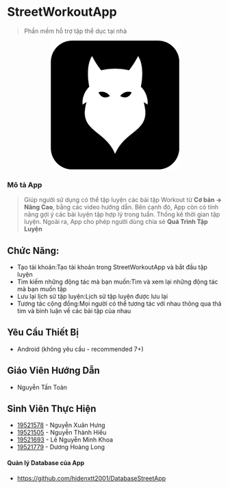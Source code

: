 # StreetWorkoutApp
> Phần mềm hỗ trợ tập thể dục tại nhà

<center>
<img src="app/src/main/res/drawable/icon_app.png"/>
</center>

### Mô tả App
> Giúp người sử dụng có thể tập luyện các bài tập Workout từ **Cơ bản -> Nâng Cao**, bằng các video hướng dẫn.
> Bên cạnh đó, App còn có tính năng gợi ý các bài luyện tập hợp lý trong tuần. Thống kê thời gian tập luyện.
> Ngoài ra, App cho phép người dùng chia sẻ **Quá Trình Tập Luyện**

## Chức Năng: 
- Tạo tài khoản:Tạo tài khoản trong StreetWorkoutApp và bắt đầu tập luyện
- Tìm kiếm những động tác mà bạn muốn:Tìm và xem lại những động tác mà bạn muốn tập
- Lưu lại lịch sử tập luyện:Lịch sử tập luyện được lưu lại
- Tương tác cộng đồng:Mọi người có thể tương tác với nhau thông qua thả tim và bình luận về các bài tập của nhau


## Yêu Cầu Thiết Bị
- Android (không yêu cầu - recommended 7+)

## Giáo Viên Hướng Dẫn
 - Nguyễn Tấn Toàn

## Sinh Viên Thực Hiện
 - [19521578](https://www.facebook.com/nxhung.hit/) - Nguyễn Xuân Hưng
 - [19521505](https://www.facebook.com/thanhhieunguyen2005) - Nguyễn Thành Hiếu
 - [19521693](https://www.facebook.com/MikaaaSuperStar) - Lê Nguyễn Minh Khoa
 - [19521779](https://www.facebook.com/dhlong.1106) - Dương Hoàng Long


#### Quản lý Database của App
- https://github.com/hidenxtt2001/DatabaseStreetApp

